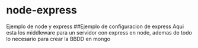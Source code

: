 # node-express
Ejemplo de node y express
##Ejemplo de configuracion de express
Aqui esta los middleware para un servidor con express en node, ademas de todo lo necesario para crear la BBDD en mongo
